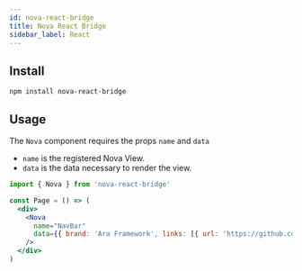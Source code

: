 ```yaml
---
id: nova-react-bridge
title: Nova React Bridge
sidebar_label: React
---
```


## Install

```shell
npm install nova-react-bridge
```

## Usage

The `Nova` component requires the props `name` and `data`

- `name` is the registered Nova View.
- `data` is the data necessary to render the view.

```jsx
import { Nova } from 'nova-react-bridge'

const Page = () => (
  <div>
    <Nova 
      name="NavBar"
      data={{ brand: 'Ara Framework', links: [{ url: 'https://github.com/ara-framework', text: "Github" }]}}
    />
  </div>
)
```